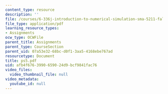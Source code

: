 ```yaml
---
content_type: resource
description: ''
file: /courses/6-336j-introduction-to-numerical-simulation-sma-5211-fall-2003/afb4f6763990659024d9bcf9841fac76_ps5.pdf
file_type: application/pdf
learning_resource_types:
- Assignments
ocw_type: OCWFile
parent_title: Assignments
parent_type: CourseSection
parent_uid: 07a53e32-68bc-d0f1-3aa5-4168ebe767ad
resourcetype: Document
title: ps5.pdf
uid: afb4f676-3990-6590-24d9-bcf9841fac76
video_files:
  video_thumbnail_file: null
video_metadata:
  youtube_id: null
---
```

